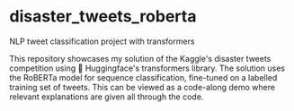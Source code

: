 # disaster_tweets_roberta
NLP tweet classification project with transformers

This repository showcases my solution of the Kaggle's disaster tweets competition using 🤗 Huggingface's transformers library. The solution uses the RoBERTa model for sequence classification, fine-tuned on a labelled training set of tweets. This can be viewed as a code-along demo where relevant explanations are given all through the code.
